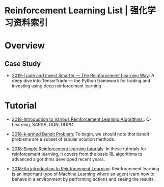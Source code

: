 # Reinforcement Learning List | 强化学习资料索引

# Overview

## Case Study

- [2019-Trade and Invest Smarter — The Reinforcement Learning Way](https://towardsdatascience.com/trade-smarter-w-reinforcement-learning-a5e91163f315#7e3a): A deep dive into TensorTrade — the Python framework for trading and investing using deep reinforcement learning

# Tutorial

- [2018-Introduction to Various Reinforcement Learning Algorithms.](https://parg.co/UVN): Q-Learning, SARSA, DQN, DDPG

- [2018-k-armed Bandit Problem](https://oneraynyday.github.io/ml/2018/05/03/Reinforcement-Learning-Bandit/): To begin, we should note that bandit problems are a subset of tabular solution methods.

- [2018-Simple Reinforcement learning tutorials](https://github.com/MorvanZhou/Reinforcement-learning-with-tensorflow): In these tutorials for reinforcement learning, it covers from the basic RL algorithms to advanced algorithms developed recent years.

- [2018-An introduction to Reinforcement Learning](https://medium.freecodecamp.org/an-introduction-to-reinforcement-learning-4339519de419): Reinforcement learning is an important type of Machine Learning where an agent learn how to behave in a environment by performing actions and seeing the results.

